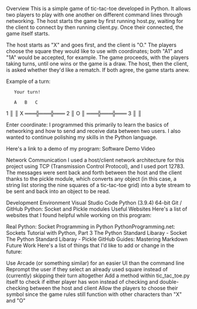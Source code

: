 Overview
This is a simple game of tic-tac-toe developed in Python. It allows two players to play with one another on different command lines through networking. The host starts the game by first running host.py, waiting for the client to connect by then running client.py. Once their connected, the game itself starts.

The host starts as "X" and goes first, and the client is "O." The players choose the square they would like to use with coordinates; both "A1" and "1A" would be accepted, for example. The game proceeds, with the players taking turns, until one wins or the game is a draw. The host, then the client, is asked whether they'd like a rematch. If both agree, the game starts anew.

Example of a turn:

       Your turn!

       A   B   C

   1     ║   ║ X
      ═══╬═══╬═══
   2     ║ O ║
      ═══╬═══╬═══
   3     ║   ║

Enter coordinate: 
I programmed this primarily to learn the basics of networking and how to send and receive data between two users. I also wanted to continue polishing my skills in the Python language.

Here's a link to a demo of my program: Software Demo Video

Network Communication
I used a host/client network architecture for this project using TCP (Transmission Control Protocol), and I used port 12783. The messages were sent back and forth between the host and the client thanks to the pickle module, which converts any object (in this case, a string list storing the nine squares of a tic-tac-toe grid) into a byte stream to be sent and back into an object to be read.

Development Environment
Visual Studio Code
Python (3.9.4) 64-bit
Git / GitHub
Python: Socket and Pickle modules
Useful Websites
Here's a list of websites that I found helpful while working on this program:

Real Python: Socket Programming in Python
PythonProgramming.net: Sockets Tutorial with Python, Part 3
The Python Standard Libaray - Socket
The Python Standard Libaray - Pickle
GitHub Guides: Mastering Markdown
Future Work
Here's a list of things that I'd like to add or change in the future:

Use Arcade (or something similar) for an easier UI than the command line
Reprompt the user if they select an already used square instead of (currently) skipping their turn altogether
Add a method within tic_tac_toe.py itself to check if either player has won instead of checking and double-checking between the host and client
Allow the players to choose their symbol since the game rules still function with other characters than "X" and "O"